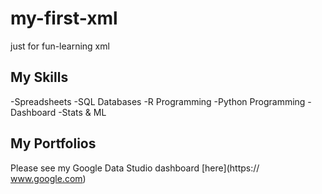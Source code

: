 # my-first-xml
just for fun-learning xml

## My Skills

-Spreadsheets
-SQL Databases
-R Programming
-Python Programming
-Dashboard
-Stats & ML

## My Portfolios

Please see my Google Data Studio dashboard [here](https:// www.google.com)
